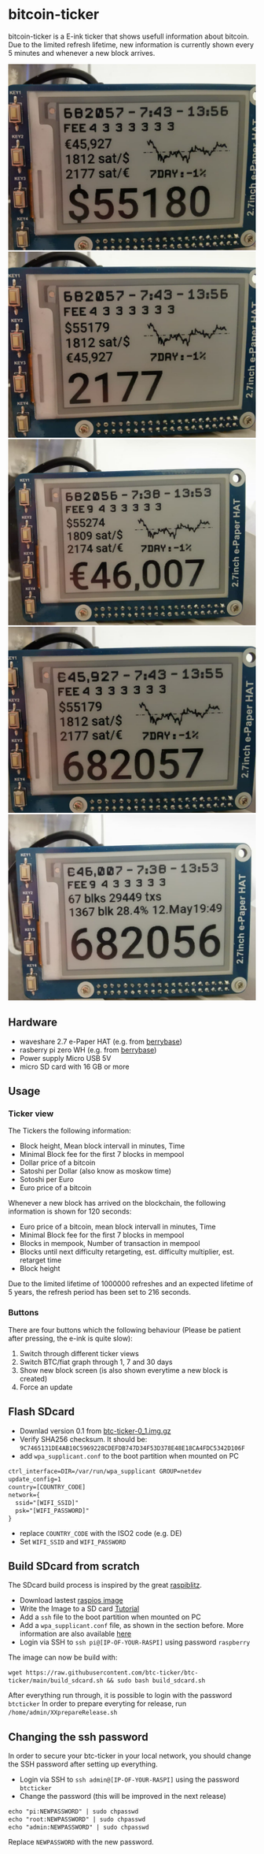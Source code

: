 # bitcoin-ticker
bitcoin-ticker is a E-ink ticker that shows usefull information about bitcoin. Due to the limited refresh lifetime, new information is currently shown every 5 minutes and whenever a new block arrives.

![](pictures/view1.jpg)
![](pictures/view2.jpg)
![](pictures/view3.jpg)
![](pictures/view4.jpg)
![](pictures/view5.jpg)

## Hardware

* waveshare 2.7 e-Paper HAT (e.g. from [berrybase](https://www.berrybase.de/sensoren-module/displays/epaper-displays/2.7-264-215-176-epaper-display-hat-f-252-r-raspberry-pi))
* rasberry pi zero WH (e.g. from [berrybase](https://www.berrybase.de/raspberry-pi/raspberry-pi-computer/boards/raspberry-pi-zero-wh))
* Power supply Micro USB 5V
* micro SD card with 16 GB or more

## Usage
### Ticker view
The Tickers the following information:
* Block height, Mean block intervall in minutes, Time
* Minimal Block fee for the first 7 blocks in mempool
* Dollar price of a bitcoin
* Satoshi per Dollar (also know as moskow time)
* Sotoshi per Euro
* Euro price of a bitcoin

Whenever a new block has arrived on the blockchain, the following information is shown for 120 seconds:
* Euro price of a bitcoin, mean block intervall in minutes, Time
* Minimal Block fee for the first 7 blocks in mempool
* Blocks in mempook, Number of transaction in mempool
* Blocks until next difficulty retargeting, est. difficulty multiplier, est. retarget time
* Block height

Due to the limited lifetime of 1000000 refreshes and an expected lifetime of 5 years, the refresh period has been set to 216 seconds.
### Buttons
There are four buttons which the following behaviour (Please be patient after pressing, the e-ink is quite slow):
1. Switch through different ticker views
2. Switch BTC/fiat graph through 1, 7 and 30 days
3. Show new block screen (is also shown everytime a new block is created)
4. Force an update

## Flash SDcard

* Downlad version 0.1 from [btc-ticker-0_1.img.gz](https://btc-ticker.com/btc-ticker-0_1.img.gz)
* Verify SHA256 checksum. It should be: `9C7465131DE4AB10C5969228CDEFDB747D34F53D378E48E18CA4FDC5342D106F`
* add `wpa_supplicant.conf` to the boot partition when mounted on PC
```
ctrl_interface=DIR=/var/run/wpa_supplicant GROUP=netdev
update_config=1
country=[COUNTRY_CODE]
network={
  ssid="[WIFI_SSID]"
  psk="[WIFI_PASSWORD]"
}
```
* replace `COUNTRY_CODE` with the ISO2 code (e.g. DE)
* Set `WIFI_SSID` and `WIFI_PASSWORD`

## Build SDcard from scratch

The SDcard build process is inspired by the great [raspiblitz](https://github.com/rootzoll/raspiblitz).

* Download lastest [raspios image](https://downloads.raspberrypi.org/raspios_armhf/images/)
* Write the Image to a SD card [Tutorial](https://www.raspberrypi.org/documentation/installation/installing-images/README.md)
* Add a `ssh` file to the boot partition when mounted on PC
* Add a `wpa_supplicant.conf` file, as shown in the section before. More information are also available [here](https://www.raspberrypi.org/documentation/configuration/wireless/headless.md)
* Login via SSH to `ssh pi@[IP-OF-YOUR-RASPI]` using password `raspberry`


The image can now be build with:
```
wget https://raw.githubusercontent.com/btc-ticker/btc-ticker/main/build_sdcard.sh && sudo bash build_sdcard.sh
```

After everything run through, it is possible to login with the password `btcticker`
In order to prepare everyting for release, run `/home/admin/XXprepareRelease.sh`

## Changing the ssh password
In order to secure your btc-ticker in your local network, you should change the SSH password after setting up everything.
* Login via SSH to `ssh admin@[IP-OF-YOUR-RASPI]` using the password `btcticker`
* Change the password (this will be improved in the next release)
```
echo "pi:NEWPASSWORD" | sudo chpasswd
echo "root:NEWPASSWORD" | sudo chpasswd
echo "admin:NEWPASSWORD" | sudo chpasswd
```
Replace `NEWPASSWORD` with the new password.
